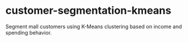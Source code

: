# customer-segmentation-kmeans
Segment mall customers using K-Means clustering based on income and spending behavior.
